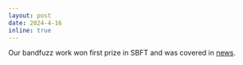 ```yaml
---
layout: post
date: 2024-4-16
inline: true
---
```


Our bandfuzz work won first prize in SBFT and  was covered in [news](https://www.mccormick.northwestern.edu/computer-science/news-events/news/articles/2024/pioneering-an-ai-driven-approach-to-cybersecurity-analysis.html).
